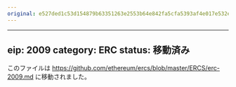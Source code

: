 ```yaml
---
original: e527ded1c53d154879b63351263e2553b64e842fa5cfa5393af4e017e532e11c
---
```


---
eip: 2009
category: ERC
status: 移動済み
---

このファイルは https://github.com/ethereum/ercs/blob/master/ERCS/erc-2009.md に移動されました。